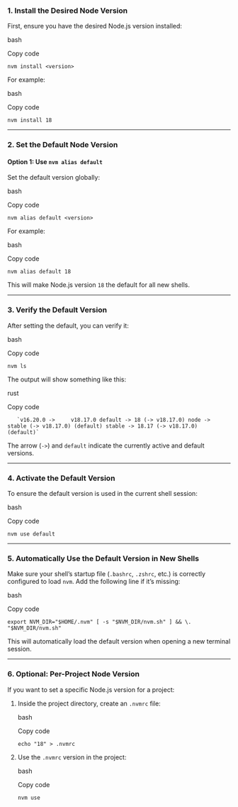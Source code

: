 ### 1. **Install the Desired Node Version**

First, ensure you have the desired Node.js version installed:

bash

Copy code

`nvm install <version>`

For example:

bash

Copy code

`nvm install 18`

---

### 2. **Set the Default Node Version**

#### Option 1: Use `nvm alias default`

Set the default version globally:

bash

Copy code

`nvm alias default <version>`

For example:

bash

Copy code

`nvm alias default 18`

This will make Node.js version `18` the default for all new shells.

---

### 3. **Verify the Default Version**

After setting the default, you can verify it:

bash

Copy code

`nvm ls`

The output will show something like this:

rust

Copy code

       `v16.20.0 ->     v18.17.0 default -> 18 (-> v18.17.0) node -> stable (-> v18.17.0) (default) stable -> 18.17 (-> v18.17.0) (default)`

The arrow (`->`) and `default` indicate the currently active and default versions.

---

### 4. **Activate the Default Version**

To ensure the default version is used in the current shell session:

bash

Copy code

`nvm use default`

---

### 5. **Automatically Use the Default Version in New Shells**

Make sure your shell’s startup file (`.bashrc`, `.zshrc`, etc.) is correctly configured to load `nvm`. Add the following line if it’s missing:

bash

Copy code

`export NVM_DIR="$HOME/.nvm" [ -s "$NVM_DIR/nvm.sh" ] && \. "$NVM_DIR/nvm.sh"`

This will automatically load the default version when opening a new terminal session.

---

### 6. **Optional: Per-Project Node Version**

If you want to set a specific Node.js version for a project:

1. Inside the project directory, create an `.nvmrc` file:
    
    bash
    
    Copy code
    
    `echo "18" > .nvmrc`
    
2. Use the `.nvmrc` version in the project:
    
    bash
    
    Copy code
    
    `nvm use`